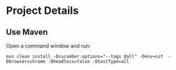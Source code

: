 # Project Details


## Use Maven

Open a command window and run:

    mvn clean install -Dcucumber.options="--tags @all" -Denv=sit  -Dbrowser=chrome -Dheadless=false -DtestType=all
